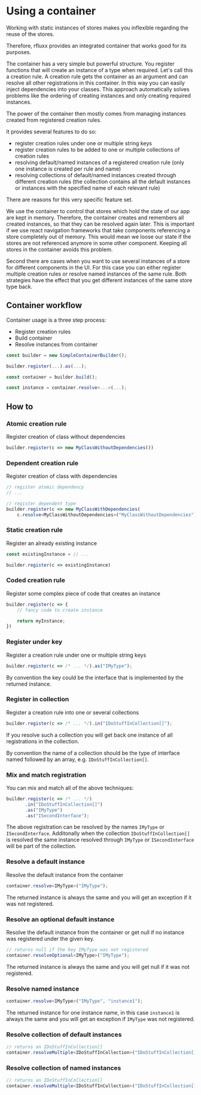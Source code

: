 # Using a container

Working with static instances of stores makes you inflexible regarding the reuse of the stores.

Therefore, rfluxx provides an integrated container that works good for its purposes.

The container has a very simple but powerful structure. You register functions that will create an instance of a type when required. Let's call this a creation rule. A creation rule gets the container as an argument and can resolve all other registrations in this container. In this way you can easily inject dependencies into your classes. This approach automatically solves problems like the ordering of creating instances and only creating required instances.

The power of the container then mostly comes from managing instances created from registered creation rules.

It provides several features to do so:

* register creation rules under one or multiple string keys
* register creation rules to be added to one or multiple collections of creation rules
* resolving default/named instances of a registered creation rule (only one instance is created per rule and name)
* resolving collections of default/named instances created through different creation rules (the collection contains all the default instances or instances with the specified name of each relevant rule)

There are reasons for this very specific feature set.

We use the container to control that stores which hold the state of our app are kept in memory. Therefore, the container creates and remembers all created instances, so that they can be resolved again later. This is important if we use react navigation frameworks that take components referencing a store completely out of memory. This would mean we loose our state if the stores are not referenced anymore in some other component. Keeping all stores in the container avoids this problem.

Second there are cases when you want to use several instances of a store for different components in the UI. For this case you can either register multiple creation rules or resolve named instances of the same rule. Both strategies have the effect that you get different instances of the same store type back.

## Container workflow

Container usage is a three step process:

* Register creation rules
* Build container
* Resolve instances from container

```typescript
const builder = new SimpleContainerBuilder();

builder.register(...).as(...);

const container = builder.build();

const instance = container.resolve<...>(...);
```

## How to

### Atomic creation rule

Register creation of class without dependencies

```typescript
builder.register(c => new MyClassWithoutDependencies())
```

### Dependent creation rule

Register creation of class with dependencies

```typescript
// register atomic dependency
// ...

// register dependent type
builder.register(c => new MyClassWithDependencies(
    c.resolve<MyClassWithoutDependencies>("MyClassWithoutDependencies")))
```

### Static creation rule

Register an already existing instance

```typescript
const existingInstance = // ...

builder.register(c => existingInstance)
```

### Coded creation rule

Register some complex piece of code that creates an instance

```typescript
builder.register(c => {
    // fancy code to create instance

    return myInstance;
})
```

### Register under key

Register a creation rule under one or multiple string keys

```typescript
builder.register(c => /* ... */).as("IMyType");
```

By convention the key could be the interface that is implemented by the returned instance.

### Register in collection

Register a creation rule into one or several collections

```typescript
builder.register(c => /* ... */).in("IDoStuffInCollection[]");
```

If you resolve such a collection you will get back one instance of all registrations in the collection.

By convention the name of a collection should be the type of interface named followed by an array, e.g. `IDoStuffInCollection[]`.

### Mix and match registration

You can mix and match all of the above techniques:

```typescript
builder.register(c => /* ... */)
       .in("IDoStuffInCollection[]")
       .as("IMyType")
       .as("ISecondInterface");
```

The above registration can be resolved by the names `IMyType` or `ISecondInterface`. Additonally when the collection `IDoStuffInCollection[]` is resolved the same instance resolved through `IMyType` or `ISecondInterface` will be part of the collection.

### Resolve a default instance

Resolve the default instance from the container

```typescript
container.resolve<IMyType>("IMyType");
```

The returned instance is always the same and you will get an exception if it was not registered.

### Resolve an optional default instance

Resolve the default instance from the container or get null if no instance was registered under the given key.

```typescript
// returns null if the key IMyType was not registered
container.resolveOptional<IMyType>("IMyType");
```

The returned instance is always the same and you will get null if it was not registered.

### Resolve named instance

```typescript
container.resolve<IMyType>("IMyType", "instance1");
```

The returned instance for one instance name, in this case `instance1` is always the same and you will get an exception if `IMyType` was not registered.

### Resolve collection of default instances

```typescript
// returns an IDoStuffInCollection[]
container.resolveMultiple<IDoStuffInCollection>("IDoStuffInCollection[]");
```

### Resolve collection of named instances

```typescript
// returns an IDoStuffInCollection[]
container.resolveMultiple<IDoStuffInCollection>("IDoStuffInCollection[]", "list1");
```